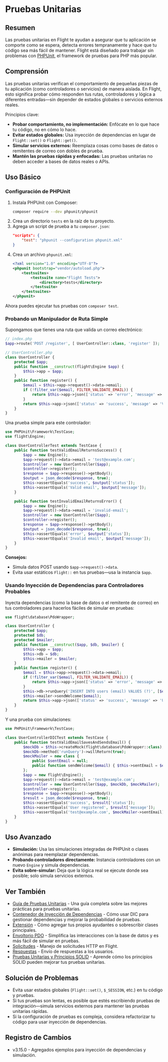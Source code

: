 # Pruebas Unitarias

## Resumen

Las pruebas unitarias en Flight te ayudan a asegurar que tu aplicación se comporte como se espera, detecta errores tempranamente y hace que tu código sea más fácil de mantener. Flight está diseñado para trabajar sin problemas con [PHPUnit](https://phpunit.de/), el framework de pruebas para PHP más popular.

## Comprensión

Las pruebas unitarias verifican el comportamiento de pequeñas piezas de tu aplicación (como controladores o servicios) de manera aislada. En Flight, esto significa probar cómo responden tus rutas, controladores y lógica a diferentes entradas—sin depender de estados globales o servicios externos reales.

Principios clave:
- **Probar comportamiento, no implementación:** Enfócate en lo que hace tu código, no en cómo lo hace.
- **Evitar estados globales:** Usa inyección de dependencias en lugar de `Flight::set()` o `Flight::get()`.
- **Simular servicios externos:** Reemplaza cosas como bases de datos o remitentes de correo con dobles de prueba.
- **Mantén las pruebas rápidas y enfocadas:** Las pruebas unitarias no deben acceder a bases de datos reales o APIs.

## Uso Básico

### Configuración de PHPUnit

1. Instala PHPUnit con Composer:
   ```bash
   composer require --dev phpunit/phpunit
   ```
2. Crea un directorio `tests` en la raíz de tu proyecto.
3. Agrega un script de prueba a tu `composer.json`:
   ```json
   "scripts": {
       "test": "phpunit --configuration phpunit.xml"
   }
   ```
4. Crea un archivo `phpunit.xml`:
   ```xml
   <?xml version="1.0" encoding="UTF-8"?>
   <phpunit bootstrap="vendor/autoload.php">
       <testsuites>
           <testsuite name="Flight Tests">
               <directory>tests</directory>
           </testsuite>
       </testsuites>
   </phpunit>
   ```

Ahora puedes ejecutar tus pruebas con `composer test`.

### Probando un Manipulador de Ruta Simple

Supongamos que tienes una ruta que valida un correo electrónico:

```php
// index.php
$app->route('POST /register', [ UserController::class, 'register' ]);

// UserController.php
class UserController {
    protected $app;
    public function __construct(flight\Engine $app) {
        $this->app = $app;
    }
    public function register() {
        $email = $this->app->request()->data->email;
        if (!filter_var($email, FILTER_VALIDATE_EMAIL)) {
            return $this->app->json(['status' => 'error', 'message' => 'Invalid email']);
        }
        return $this->app->json(['status' => 'success', 'message' => 'Valid email']);
    }
}
```

Una prueba simple para este controlador:

```php
use PHPUnit\Framework\TestCase;
use flight\Engine;

class UserControllerTest extends TestCase {
    public function testValidEmailReturnsSuccess() {
        $app = new Engine();
        $app->request()->data->email = 'test@example.com';
        $controller = new UserController($app);
        $controller->register();
        $response = $app->response()->getBody();
        $output = json_decode($response, true);
        $this->assertEquals('success', $output['status']);
        $this->assertEquals('Valid email', $output['message']);
    }

    public function testInvalidEmailReturnsError() {
        $app = new Engine();
        $app->request()->data->email = 'invalid-email';
        $controller = new UserController($app);
        $controller->register();
        $response = $app->response()->getBody();
        $output = json_decode($response, true);
        $this->assertEquals('error', $output['status']);
        $this->assertEquals('Invalid email', $output['message']);
    }
}
```

**Consejos:**
- Simula datos POST usando `$app->request()->data`.
- Evita usar estáticos `Flight::` en tus pruebas—usa la instancia `$app`.

### Usando Inyección de Dependencias para Controladores Probables

Inyecta dependencias (como la base de datos o el remitente de correo) en tus controladores para hacerlos fáciles de simular en pruebas:

```php
use flight\database\PdoWrapper;

class UserController {
    protected $app;
    protected $db;
    protected $mailer;
    public function __construct($app, $db, $mailer) {
        $this->app = $app;
        $this->db = $db;
        $this->mailer = $mailer;
    }
    public function register() {
        $email = $this->app->request()->data->email;
        if (!filter_var($email, FILTER_VALIDATE_EMAIL)) {
            return $this->app->json(['status' => 'error', 'message' => 'Invalid email']);
        }
        $this->db->runQuery('INSERT INTO users (email) VALUES (?)', [$email]);
        $this->mailer->sendWelcome($email);
        return $this->app->json(['status' => 'success', 'message' => 'User registered']);
    }
}
```

Y una prueba con simulaciones:

```php
use PHPUnit\Framework\TestCase;

class UserControllerDICTest extends TestCase {
    public function testValidEmailSavesAndSendsEmail() {
        $mockDb = $this->createMock(flight\database\PdoWrapper::class);
        $mockDb->method('runQuery')->willReturn(true);
        $mockMailer = new class {
            public $sentEmail = null;
            public function sendWelcome($email) { $this->sentEmail = $email; return true; }
        };
        $app = new flight\Engine();
        $app->request()->data->email = 'test@example.com';
        $controller = new UserController($app, $mockDb, $mockMailer);
        $controller->register();
        $response = $app->response()->getBody();
        $result = json_decode($response, true);
        $this->assertEquals('success', $result['status']);
        $this->assertEquals('User registered', $result['message']);
        $this->assertEquals('test@example.com', $mockMailer->sentEmail);
    }
}
```

## Uso Avanzado

- **Simulación:** Usa las simulaciones integradas de PHPUnit o clases anónimas para reemplazar dependencias.
- **Probando controladores directamente:** Instancia controladores con un nuevo `Engine` y simula dependencias.
- **Evita sobre-simular:** Deja que la lógica real se ejecute donde sea posible; solo simula servicios externos.

## Ver También

- [Guía de Pruebas Unitarias](/guides/unit-testing) - Una guía completa sobre las mejores prácticas para pruebas unitarias.
- [Contenedor de Inyección de Dependencias](/learn/dependency-injection-container) - Cómo usar DIC para gestionar dependencias y mejorar la probabilidad de pruebas.
- [Extensión](/learn/extending) - Cómo agregar tus propios ayudantes o sobrescribir clases principales.
- [Envoltorio PDO](/learn/pdo-wrapper) - Simplifica las interacciones con la base de datos y es más fácil de simular en pruebas.
- [Solicitudes](/learn/requests) - Manejo de solicitudes HTTP en Flight.
- [Respuestas](/learn/responses) - Envío de respuestas a los usuarios.
- [Pruebas Unitarias y Principios SOLID](/learn/unit-testing-and-solid-principles) - Aprende cómo los principios SOLID pueden mejorar tus pruebas unitarias.

## Solución de Problemas

- Evita usar estados globales (`Flight::set()`, `$_SESSION`, etc.) en tu código y pruebas.
- Si tus pruebas son lentas, es posible que estés escribiendo pruebas de integración—simula servicios externos para mantener las pruebas unitarias rápidas.
- Si la configuración de pruebas es compleja, considera refactorizar tu código para usar inyección de dependencias.

## Registro de Cambios

- v3.15.0 - Agregados ejemplos para inyección de dependencias y simulación.